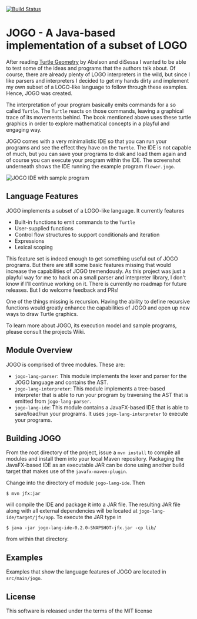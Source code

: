 [![Build Status](https://travis-ci.org/mguenther/jogo-lang.svg?branch=master)](https://travis-ci.org/mguenther/jogo-lang.svg)

# JOGO - A Java-based implementation of a subset of LOGO

After reading [Turtle Geometry](https://books.google.de/books/about/Turtle_geometry.html?id=3geYp44hJVcC&hl=en) 
by Abelson and diSessa I wanted to be able to test some of the ideas and programs that the authors talk about.
Of course, there are already plenty of LOGO interpreters in the wild, but since I like parsers and interpreters 
I decided to get my hands dirty and implement my own subset of a LOGO-like language to follow through these examples. 
Hence, JOGO was created.

The interpretation of your program basically emits commands for a so called `Turtle`. The `Turtle` reacts on those
commands, leaving a graphical trace of its movements behind. The book mentioned above uses these turtle graphics
in order to explore mathematical concepts in a playful and engaging way.

JOGO comes with a very minimalistic IDE so that you can run your programs and see the effect they have on the 
`Turtle`. The IDE is not capable of much, but you can save your programs to disk and load them again and of course
you can execute your program within the IDE. The screenshot underneath shows the IDE running the example program
`flower.jogo`.

![JOGO IDE with sample program](https://dl.dropboxusercontent.com/u/8084425/jogo.jpg)

## Language Features

JOGO implements a subset of a LOGO-like language. It currently features

* Built-in functions to emit commands to the `Turtle`
* User-supplied functions
* Control flow structures to support conditionals and iteration
* Expressions
* Lexical scoping

This feature set is indeed enough to get something useful out of JOGO programs. But there are still some basic 
features missing that would increase the capabilities of JOGO tremendously. As this project was just a playful way for
me to hack on a small parser and interpreter library, I don't know if I'll continue working on it. There is currently
no roadmap for future releases. But I do welcome feedback and PRs!

One of the things missing is recursion. Having the ability to define recursive functions would greatly enhance the
capabilities of JOGO and open up new ways to draw Turtle graphics.

To learn more about JOGO, its execution model and sample programs, please consult the projects Wiki.

## Module Overview

JOGO is comprised of three modules. These are:

* `jogo-lang-parser`: This module implements the lexer and parser for the JOGO language and contains the AST.
* `jogo-lang-interpreter`: This module implements a tree-based interpreter that is able to run your program by traversing the AST that is emitted from `jogo-lang-parser`.
* `jogo-lang-ide`: This module contains a JavaFX-based IDE that is able to save/load/run your programs. It uses `jogo-lang-interpreter` to execute your programs.

## Building JOGO

From the root directory of the project, issue a `mvn install` to compile all modules and install them into your
local Maven repository. Packaging the JavaFX-based IDE as an executable JAR can be done using another build target
that makes use of the `javafx-maven-plugin`.

Change into the directory of module `jogo-lang-ide`. Then

    $ mvn jfx:jar
    
will compile the IDE and package it into a JAR file. The resulting JAR file along with all external dependencies
will be located at `jogo-lang-ide/target/jfx/app`. To execute the JAR type in

    $ java -jar jogo-lang-ide-0.2.0-SNAPSHOT-jfx.jar -cp lib/
    
from within that directory.

## Examples

Examples that show the language features of JOGO are located in `src/main/jogo`.

## License

This software is released under the terms of the MIT license